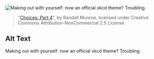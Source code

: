 ![Making out with yourself: now an official xkcd theme?  Troubling.](https://imgs.xkcd.com/comics/choices_part_4.jpg)
> "[Choices: Part 4](https://xkcd.com/267/)", by Randall Munroe, licensed under Creative Commons Attribution-NonCommercial 2.5 License

## Alt Text
Making out with yourself: now an official xkcd theme?  Troubling.
